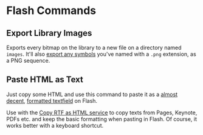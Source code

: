 # Flash Commands

## Export Library Images

Exports every bitmap on the library to a new file on a directory named `images`.
It'll also [export any symbols](http://help.adobe.com/en_US/flash/cs/extend/WSd5f4b6c52cfaa4b16a883d5c135312fa05c-8000.html) you've named with a `.png` extension, as a PNG sequence.


## Paste HTML as Text

Just copy some HTML and use this command to paste it as a [almost decent](https://github.com/blvz/lazy-s/blob/master/flash/commands/Paste%20HTML%20as%20Text.jsfl#L60), [formatted textfield](http://help.adobe.com/en_US/flash/cs/extend/WS5b3ccc516d4fbf351e63e3d118a9024f3f-7f59CS5.html) on Flash.

Use with the [Copy RTF as HTML service](https://github.com/blvz/lazy-s/tree/master/mac/services) to copy texts from Pages, Keynote, PDFs etc. and keep the basic formatting when pasting in Flash. Of course, it works better with a keyboard shortcut.
